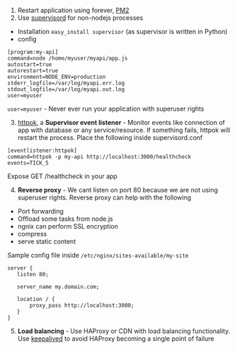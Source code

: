 1. Restart application using forever, [PM2](https://github.com/Unitech/pm2)
2. Use [supervisord](http://supervisord.org/) for non-nodejs processes
- Installation ```easy_install supervisor``` (as supervisor is written in Python)
- config
```
[program:my-api]
command=node /home/myuser/myapi/app.js
autostart=true
autorestart=true
environment=NODE_ENV=production
stderr_logfile=/var/log/myapi.err.log
stdout_logfile=/var/log/myapi.out.log
user=myuser
```
```user=myuser``` - Never ever run your application with superuser rights

3. [httpok](http://superlance.readthedocs.org/en/latest/httpok.html), a **Supervisor event listener** - Monitor events like connection of app with database or any service/resource. If something fails, httpok will restart the process. Place the following inside supervisord.conf
```
[eventlistener:httpok]
command=httpok -p my-api http://localhost:3000/healthcheck
events=TICK_5
```
Expose GET /healthcheck in your app

4. **Reverse proxy** - We cant listen on port 80 because we are not using superuser rights. Reverse proxy can help with the following
- Port forwarding
- Offload some tasks from node.js
 - ngnix can perform SSL encryption
 - compress
 - serve static content

 Sample config file inside ```/etc/nginx/sites-available/my-site```
 ```
 server {
    listen 80;

    server_name my.domain.com;

    location / {
        proxy_pass http://localhost:3000;
    }
}
```

5. **Load balancing** - Use HAProxy or CDN with load balancing functionality. Use [keepalived](http://www.keepalived.org/) to avoid HAProxy becoming a single point of failure